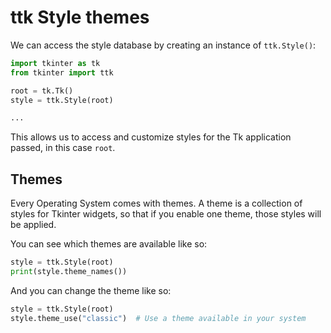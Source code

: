 # ttk Style themes

We can access the style database by creating an instance of `ttk.Style()`:

```python
import tkinter as tk
from tkinter import ttk

root = tk.Tk()
style = ttk.Style(root)

...
```

This allows us to access and customize styles for the Tk application passed, in this case `root`.

## Themes

Every Operating System comes with themes. A theme is a collection of styles for Tkinter widgets, so that if you enable one theme, those styles will be applied.

You can see which themes are available like so:

```python
style = ttk.Style(root)
print(style.theme_names())
```

And you can change the theme like so:

```python
style = ttk.Style(root)
style.theme_use("classic")  # Use a theme available in your system
```